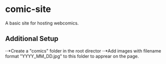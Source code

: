 # comic-site
A basic site for hosting webcomics. 

## Additional Setup
⋅⋅*Create a "comics" folder in the root director
⋅⋅*Add images with filename format "YYYY_MM_DD.jpg" to this folder to apprear on the page. 
